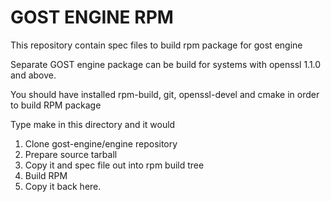 GOST ENGINE RPM
===============

This repository contain spec files to build rpm package for gost engine

Separate GOST engine package can be build for systems with openssl 1.1.0 and
above.

You should have installed rpm-build, git, openssl-devel and cmake in order 
to build RPM package

Type make in this directory and it would 

1. Clone gost-engine/engine repository
2. Prepare source tarball
3. Copy it and spec file out into rpm build tree
4. Build RPM
5. Copy it back here.

